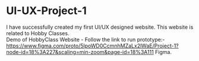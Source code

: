 # UI-UX-Project-1
I have successfully created my first UI/UX designed website. This website is related to Hobby Classes.  
Demo of HobbyClass Website -
Follow the link to run prototype:-
https://www.figma.com/proto/5lpoWD0CcmnhMZaLx2lWaE/Project-1?node-id=18%3A227&scaling=min-zoom&page-id=18%3A111
Figma.
